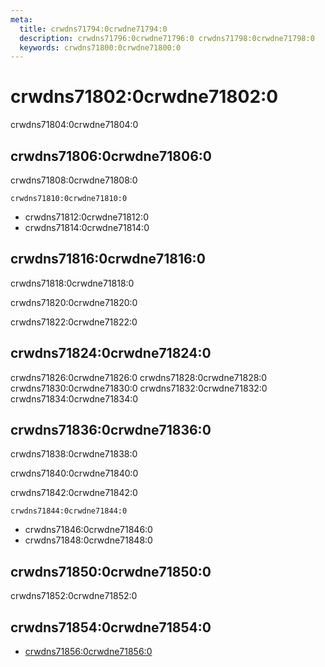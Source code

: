 ```yaml
---
meta:
  title: crwdns71794:0crwdne71794:0
  description: crwdns71796:0crwdne71796:0 crwdns71798:0crwdne71798:0
  keywords: crwdns71800:0crwdne71800:0
---
```


# crwdns71802:0crwdne71802:0

crwdns71804:0crwdne71804:0

<entry-ad />

## crwdns71806:0crwdne71806:0

crwdns71808:0crwdne71808:0

`crwdns71810:0crwdne71810:0`

- crwdns71812:0crwdne71812:0
- crwdns71814:0crwdne71814:0

## crwdns71816:0crwdne71816:0

crwdns71818:0crwdne71818:0

  crwdns71820:0crwdne71820:0

  crwdns71822:0crwdne71822:0

## crwdns71824:0crwdne71824:0

crwdns71826:0crwdne71826:0
<alert type="success">crwdns71828:0crwdne71828:0</alert>
<alert type="info">crwdns71830:0crwdne71830:0</alert>
<alert type="warning">crwdns71832:0crwdne71832:0</alert>
<alert type="error">crwdns71834:0crwdne71834:0</alert>

## crwdns71836:0crwdne71836:0

crwdns71838:0crwdne71838:0

  crwdns71840:0crwdne71840:0

  crwdns71842:0crwdne71842:0

  `crwdns71844:0crwdne71844:0`

- crwdns71846:0crwdne71846:0
- crwdns71848:0crwdne71848:0

## crwdns71850:0crwdne71850:0

crwdns71852:0crwdne71852:0

## crwdns71854:0crwdne71854:0

- [crwdns71856:0crwdne71856:0]()

<backmatter />
